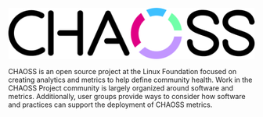 ![CHAOSS](https://github.com/GermonprezTestOrg/.github/blob/main/profile/Chaoss_Logo_Pantone.jpg)

CHAOSS is an open source project at the Linux Foundation focused on creating analytics and metrics to help define community health. Work in the CHAOSS Project community is largely organized around software and metrics. Additionally, user groups provide ways to consider how software and practices can support the deployment of CHAOSS metrics. 
